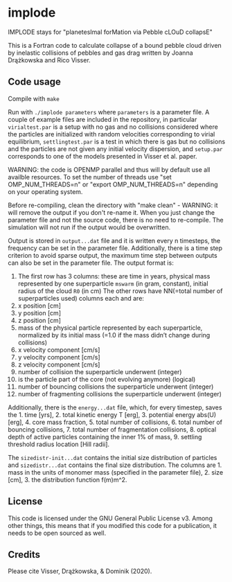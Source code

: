 # implode
IMPLODE stays for "planetesImal forMation via Pebble cLOuD collapsE"

This is a Fortran code to calculate collapse of a bound pebble cloud driven by inelastic collisions of pebbles and gas drag written by Joanna Drążkowska and Rico Visser.

## Code usage

Compile with `make`

Run with `./implode parameters`
where `parameters` is a parameter file. A couple of example files are included in the repository, in particular `virialtest.par` is a setup with no gas and no collisions considered where the particles are initialized with random velocities corresponding to virial equilibrium, `settlingtest.par` is a test in which there is gas but no collisions and the particles are not given any initial velocity dispersion, and `setup.par` corresponds to one of the models presented in Visser et al. paper.

WARNING: the code is OPENMP parallel and thus will by default use all availble resources. To set the number of threads use "set OMP_NUM_THREADS=n" or "export OMP_NUM_THREADS=n" depending on your operating system.

Before re-compiling, clean the directory with "make clean" - WARNING: it will remove the output if you don't re-name it. When you just change the parameter file and not the source code, there is no need to re-compile. The simulation will not run if the output would be overwritten.

Output is stored in `output...dat` file and it is written every n timesteps, the frequency can be set in the parameter file. Additionally, there is a time step criterion to avoid sparse output, the maximum time step between outputs can also be set in the parameter file. The output format is:
1. The first row has 3 columns: these are time in years, physical mass represented by one superparticle `mswarm` (in gram, constant), initial radius of the cloud `R0` (in cm)
The other rows have NN(=total number of superparticles used) columns each and are:
2. x position [cm]
3. y position [cm]
4. z position [cm]
5. mass of the physical particle represented by each superparticle, normalized by its initial mass (=1.0 if the mass didn’t change during collisions)
6. x velocity component [cm/s]
7. y velocity component [cm/s]
8. z velocity component [cm/s]
9. number of collision the superparticle underwent (integer)
10. is the particle part of the core (not evolving anymore) (logical)
11. number of bouncing collisions the superparticle underwent (integer)
12. number of fragmenting collisions the superparticle underwent (integer)

Additionally, there is the `energy...dat` file, which, for every timestep, saves the 1. time [yrs], 2. total kinetic energy T [erg], 3. potential energy abs(U) [erg], 4. core mass fraction, 5. total number of collisions, 6. total number of bouncing collisions, 7. total number of fragmentation collisions, 8. optical depth of active particles containing the inner 1% of mass, 9. settling threshold radius location [Hill radii]. 

The `sizedistr-init...dat` contains the initial size distribution of particles and `sizedistr...dat` contains the final size distribution. The columns are 1. mass in the units of monomer mass (specified in the parameter file), 2. size [cm], 3. the distribution function f(m)m^2.

## License

This code is licensed under the GNU General Public License v3. Among other things, this means that if you modified this code for a publication, it needs to be open sourced as well.

## Credits

Please cite Visser, Drążkowska, & Dominik (2020).
